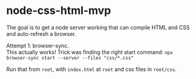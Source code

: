 # node-css-html-mvp
The goal is to get a node server working that can compile HTML and CSS and auto-refresh a browser.  

Attempt 1: browser-sync.  
This actually works!  Trick was finding the right start command:
`npx browser-sync start --server --files "css/*.css"`

Run that from `root`, with `index.html` at `root` and css files in `root/css`.
